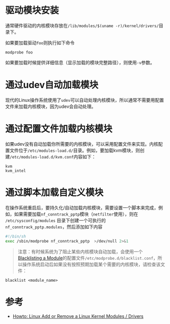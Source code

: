 # 驱动模块安装

通常硬件驱动的内核模块存放在`/lib/modules/$(uname -r)/kernel/drivers/`目录下。

如果要加载驱动`foo`则执行如下命令

```
modprobe foo
```

如果要加载时候提供详细信息（显示加载的模块完整路径），则使用`-v`参数。

# 通过udev自动加载模块

现代的Linux操作系统使用了`udev`可以自动处理内核模块，所以通常不需要用配置文件来加载内核模块，因为udev会自动处理。

# 通过配置文件加载内核模块

如果udev没有自动加载你所需要的内核模块，可以采用配置文件来实现。内核配置文件位于`/etc/modules-load.d/`目录。例如，要加载kvm模块，则创建`/etc/modules-load.d/kvm.conf`内容如下：

```
kvm
kvm_intel
```

# 通过脚本加载自定义模块

在操作系统重启后，要持久化/自动加载内核模块，需要设置一个脚本来完成，例如，如果需要加载`nf_conntrack_pptp`模块（`netfilter`使用），则在 `/etc/sysconfig/modules` 目录下创建一个可执行的 `nf_conntrack_pptp.modules`，然后添加如下内容

```bash
#!/bin/sh
exec /sbin/modprobe nf_conntrack_pptp  >/dev/null 2>&1
```

> 注意：有时候系统为了阻止某些内核模块自动加载，会使用一个[Blacklisting a Module](https://access.redhat.com/documentation/en-us/red_hat_enterprise_linux/6/html/deployment_guide/blacklisting_a_module)的配置文件`/etc/modprobe.d/blacklist.conf`，所以操作系统启动后如果没有按照预期加载某个需要的内核模块，请检查该文件：

```
blacklist <module_name>
```

# 参考

* [Howto: Linux Add or Remove a Linux Kernel Modules / Drivers](https://www.cyberciti.biz/faq/add-remove-list-linux-kernel-modules/)